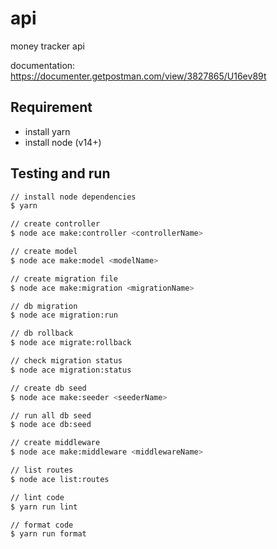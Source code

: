 # api

money tracker api

documentation: <https://documenter.getpostman.com/view/3827865/U16ev89t>

## Requirement

- install yarn
- install node (v14+)

## Testing and run

```zsh
// install node dependencies
$ yarn

// create controller
$ node ace make:controller <controllerName>

// create model
$ node ace make:model <modelName>

// create migration file
$ node ace make:migration <migrationName>

// db migration
$ node ace migration:run

// db rollback
$ node ace migrate:rollback

// check migration status
$ node ace migration:status

// create db seed
$ node ace make:seeder <seederName>

// run all db seed
$ node ace db:seed

// create middleware
$ node ace make:middleware <middlewareName>

// list routes
$ node ace list:routes

// lint code
$ yarn run lint

// format code
$ yarn run format
```
